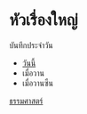 # หัวเรื่องใหญ่

บันทึกประจำวัน
- [วันนี้](note/2020/0331.md)
- เมื่อวาน
- เมื่อวานซืน

[ธรรมศาสตร์](http://tu.ac.th/)
